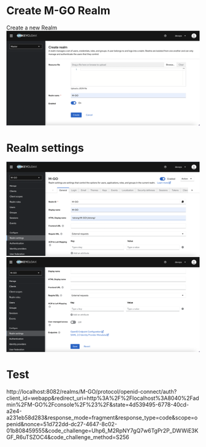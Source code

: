 # Create M-GO Realm

Create a new Realm
![M-GO Realm](./img/create-realm.png)


# Realm settings

![General Realm Settings](./img/realm-setting-general1.png)
![General Realm Settings](./img/realm-setting-general2.png)


# Test
http://localhost:8082/realms/M-GO/protocol/openid-connect/auth?client_id=webapp&redirect_uri=http%3A%2F%2Flocalhost%3A8040%2Fadmin%2FM-GO%2Fconsole%2F%23%2F&state=4d539495-6778-40cd-a2e4-a231eb58d283&response_mode=fragment&response_type=code&scope=openid&nonce=51d722dd-dc27-4647-8c02-01b808459555&code_challenge=Uhp6_M2RpNY7gQ7w6TgPr2P_DWWiE3KGF_R6uTSZOC4&code_challenge_method=S256